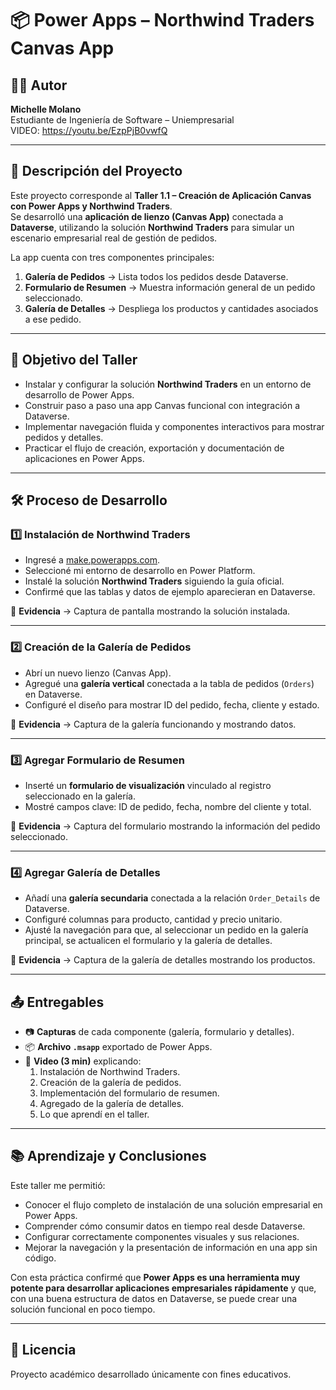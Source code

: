 # 📦 Power Apps – Northwind Traders Canvas App

## 👩‍💻 Autor
**Michelle Molano**  
Estudiante de Ingeniería de Software – Uniempresarial  
VIDEO: https://youtu.be/EzpPjB0vwfQ

---

## 📌 Descripción del Proyecto
Este proyecto corresponde al **Taller 1.1 – Creación de Aplicación Canvas con Power Apps y Northwind Traders**.  
Se desarrolló una **aplicación de lienzo (Canvas App)** conectada a **Dataverse**, utilizando la solución **Northwind Traders** para simular un escenario empresarial real de gestión de pedidos.  

La app cuenta con tres componentes principales:
1. **Galería de Pedidos** → Lista todos los pedidos desde Dataverse.
2. **Formulario de Resumen** → Muestra información general de un pedido seleccionado.
3. **Galería de Detalles** → Despliega los productos y cantidades asociados a ese pedido.

---

## 🎯 Objetivo del Taller
- Instalar y configurar la solución **Northwind Traders** en un entorno de desarrollo de Power Apps.
- Construir paso a paso una app Canvas funcional con integración a Dataverse.
- Implementar navegación fluida y componentes interactivos para mostrar pedidos y detalles.
- Practicar el flujo de creación, exportación y documentación de aplicaciones en Power Apps.

---

## 🛠️ Proceso de Desarrollo

### **1️⃣ Instalación de Northwind Traders**
- Ingresé a [make.powerapps.com](https://make.powerapps.com).
- Seleccioné mi entorno de desarrollo en Power Platform.
- Instalé la solución **Northwind Traders** siguiendo la guía oficial.
- Confirmé que las tablas y datos de ejemplo aparecieran en Dataverse.

📸 **Evidencia** → Captura de pantalla mostrando la solución instalada.

---

### **2️⃣ Creación de la Galería de Pedidos**
- Abrí un nuevo lienzo (Canvas App).
- Agregué una **galería vertical** conectada a la tabla de pedidos (`Orders`) en Dataverse.
- Configuré el diseño para mostrar ID del pedido, fecha, cliente y estado.

📸 **Evidencia** → Captura de la galería funcionando y mostrando datos.

---

### **3️⃣ Agregar Formulario de Resumen**
- Inserté un **formulario de visualización** vinculado al registro seleccionado en la galería.
- Mostré campos clave: ID de pedido, fecha, nombre del cliente y total.

📸 **Evidencia** → Captura del formulario mostrando la información del pedido seleccionado.

---

### **4️⃣ Agregar Galería de Detalles**
- Añadí una **galería secundaria** conectada a la relación `Order_Details` de Dataverse.
- Configuré columnas para producto, cantidad y precio unitario.
- Ajusté la navegación para que, al seleccionar un pedido en la galería principal, se actualicen el formulario y la galería de detalles.

📸 **Evidencia** → Captura de la galería de detalles mostrando los productos.

---

## 📤 Entregables
- 📷 **Capturas** de cada componente (galería, formulario y detalles).
- 📦 **Archivo `.msapp`** exportado de Power Apps.
- 🎥 **Video (3 min)** explicando:
  1. Instalación de Northwind Traders.
  2. Creación de la galería de pedidos.
  3. Implementación del formulario de resumen.
  4. Agregado de la galería de detalles.
  5. Lo que aprendí en el taller.

---

## 📚 Aprendizaje y Conclusiones
Este taller me permitió:
- Conocer el flujo completo de instalación de una solución empresarial en Power Apps.
- Comprender cómo consumir datos en tiempo real desde Dataverse.
- Configurar correctamente componentes visuales y sus relaciones.
- Mejorar la navegación y la presentación de información en una app sin código.

Con esta práctica confirmé que **Power Apps es una herramienta muy potente para desarrollar aplicaciones empresariales rápidamente** y que, con una buena estructura de datos en Dataverse, se puede crear una solución funcional en poco tiempo.

---

## 📄 Licencia
Proyecto académico desarrollado únicamente con fines educativos.
